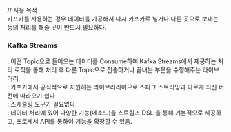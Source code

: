 // 사용 목적   
카프카를 사용하는 경우 데이터를 가공해서 다시 카프카로 넣거나 다른 곳으로 보내는 등의 처리를 해줄 곳이 반드시 필요하다.   
  
### Kafka Streams
: 어떤 Topic으로 들어오는 데이터를 Consume하여 Kafka Streams에서 제공하는 처리 로직을 통해 처리 후 다른 Topic으로 전송하거나 끝내는 부분을 수행해주는 라이브러리.  
: 카프카에서 공식적으로 지원하는 라이브러리이므로 스파크 스트리밍과 다르게 최신 버전에 따라오기 쉽다   
: 스케줄링 도구가 필요없다   
: 데이터 처리에 있어 다양한 기능(메소드)을 스트림즈 DSL 을 통해 기본적으로 제공하고, 프로세서 API를 통하여 기능을 확장할 수 있음.   
